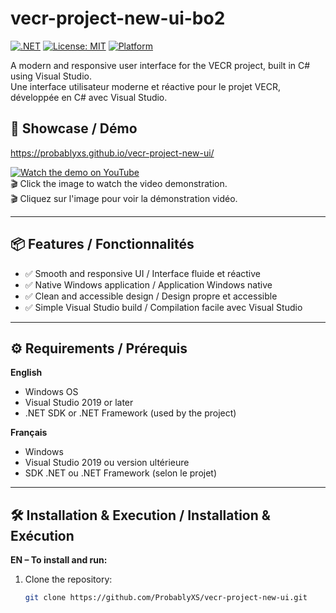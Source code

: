 # vecr-project-new-ui-bo2

[![.NET](https://img.shields.io/badge/.NET-%3E=6.0-blue?logo=.net)](https://dotnet.microsoft.com/)
[![License: MIT](https://img.shields.io/badge/License-MIT-yellow.svg)](./LICENSE)
[![Platform](https://img.shields.io/badge/platform-Windows-blue.svg)](https://github.com/ProbablyXS/vecr-project-new-ui)

A modern and responsive user interface for the VECR project, built in C# using Visual Studio.  
Une interface utilisateur moderne et réactive pour le projet VECR, développée en C# avec Visual Studio.

## 🚀 Showcase / Démo

https://probablyxs.github.io/vecr-project-new-ui/

[![Watch the demo on YouTube](https://img.youtube.com/vi/H26gze1Gurk/0.jpg)](https://www.youtube.com/watch?v=D7v-aXGrrQg)  
🎬 Click the image to watch the video demonstration.  
🎬 Cliquez sur l'image pour voir la démonstration vidéo.

---

## 📦 Features / Fonctionnalités

- ✅ Smooth and responsive UI / Interface fluide et réactive
- ✅ Native Windows application / Application Windows native
- ✅ Clean and accessible design / Design propre et accessible
- ✅ Simple Visual Studio build / Compilation facile avec Visual Studio

---

## ⚙️ Requirements / Prérequis

**English**
- Windows OS
- Visual Studio 2019 or later
- .NET SDK or .NET Framework (used by the project)

**Français**
- Windows
- Visual Studio 2019 ou version ultérieure
- SDK .NET ou .NET Framework (selon le projet)

---

## 🛠️ Installation & Execution / Installation & Exécution

**EN – To install and run:**

1. Clone the repository:
   ```bash
   git clone https://github.com/ProbablyXS/vecr-project-new-ui.git
